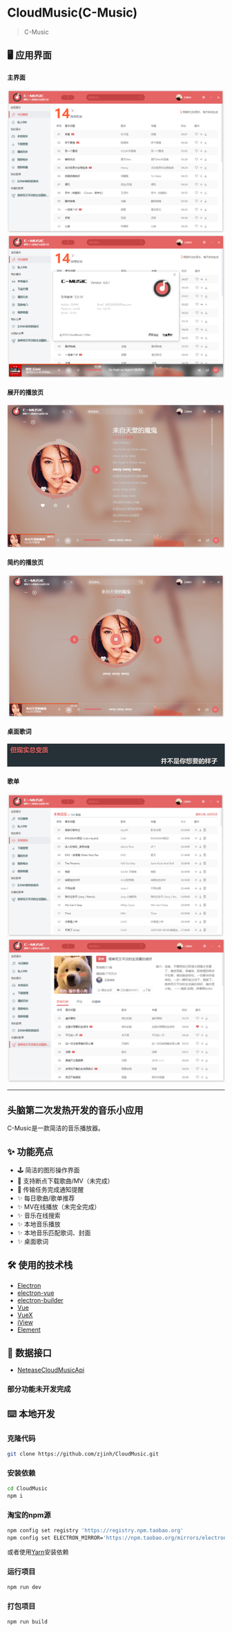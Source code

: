 # CloudMusic(C-Music)

> C-Music

## 🖥 应用界面
#### 主界面
   ![主界面](screen/music.png)
   ![主界面](screen/about.png)
#### 展开的播放页
   ![展开的播放页](screen/full-player.gif)
#### 简约的播放页
   ![展开的播放页](screen/simple-player.png)
#### 桌面歌词
   ![展开的播放页](screen/lrc.gif)
#### 歌单
   ![歌单](screen/local.png)
   ![歌单](screen/playlist.png)
  
---
## 头脑第二次发热开发的音乐小应用

C-Music是一款简洁的音乐播放器。

## ✨ 功能亮点
- 🕹 简洁的图形操作界面
- 💾 支持断点下载歌曲/MV（未完成）
- 🔔 传输任务完成通知提醒
- ✨ 每日歌曲/歌单推荐
- ✨ MV在线播放（未完全完成）
- ✨ 音乐在线搜索
- ✨ 本地音乐播放
- ✨ 本地音乐匹配歌词、封面
- ✨ 桌面歌词

## 🛠 使用的技术栈
- [Electron](https://electronjs.org/)
- [electron-vue](https://simulatedgreg.gitbooks.io/electron-vue/content/cn/) 
- [electron-builder](https://www.electron.build/) 
- [Vue](https://vuejs.org/)
- [VueX](https://vuex.vuejs.org/)
- [iView](https://www.iviewui.com/)
- [Element](https://element.eleme.io)

## :star2: 数据接口
- [NeteaseCloudMusicApi](https://github.com/Binaryify/NeteaseCloudMusicApi)

### 部分功能未开发完成

## ⌨️ 本地开发

### 克隆代码
```bash
git clone https://github.com/zjinh/CloudMusic.git
```

### 安装依赖
```bash
cd CloudMusic
npm i
```
### 淘宝的npm源
```bash
npm config set registry 'https://registry.npm.taobao.org'
npm config set ELECTRON_MIRROR='https://npm.taobao.org/mirrors/electron/'
```
或者使用[Yarn](https://yarnpkg.com/)安装依赖

### 运行项目
```bash
npm run dev
```
### 打包项目
```bash
npm run build

